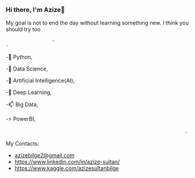 ### Hi there, I'm Azize👋

<!--
**azizepalali/azizepalali** is a ✨ _special_ ✨ repository because its `README.md` (this file) appears on your GitHub profile.

Here are some ideas to get you started:
-->

My goal is not to end the day without learning something new. I think you should try too



                     -                                                                                             -


-🔭 Python,

-🌱 Data Science,

-👯 Artificial Intelligence(AI),

-💬 Deep Learning,

-📫 Big Data,

-⚡ PowerBI,


		                                                              -

My Contacts:
- azizebilge2@gmail.com
- https://www.linkedin.com/in/azize-sultan/
- https://www.kaggle.com/azizesultanbilge
